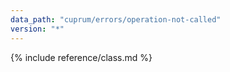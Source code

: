 ```yaml
---
data_path: "cuprum/errors/operation-not-called"
version: "*"
---
```


{% include reference/class.md %}
